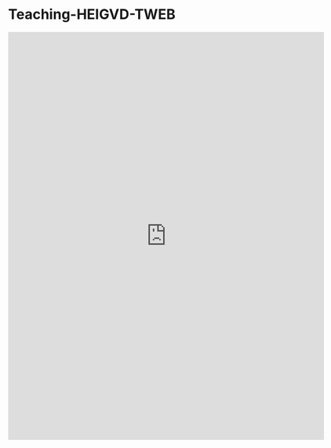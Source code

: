 Teaching-HEIGVD-TWEB
====================

<iframe width="644" height="832" src="http://www.youtube.com/embed/F6HcVrZTaVs?list=UUziJ3nXhX3naxkj0HGv3VZA" frameborder="0" allowfullscreen></iframe>
